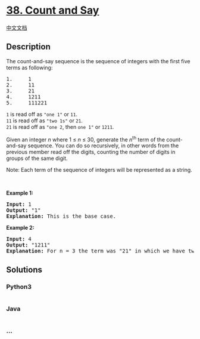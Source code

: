 # [38. Count and Say](https://leetcode.com/problems/count-and-say)

[中文文档](/solution/0000-0099/0038.Count%20and%20Say/README.md)

## Description
<p>The count-and-say sequence is the sequence of integers with the first five terms as following:</p>

<pre>
1.     1
2.     11
3.     21
4.     1211
5.     111221
</pre>

<p><code>1</code> is read off as <code>&quot;one 1&quot;</code> or <code>11</code>.<br />
<code>11</code> is read off as <code>&quot;two 1s&quot;</code> or <code>21</code>.<br />
<code>21</code> is read off as <code>&quot;one 2</code>, then <code>one 1&quot;</code> or <code>1211</code>.</p>

<p>Given an integer <i>n</i>&nbsp;where 1 &le; <em>n</em> &le; 30, generate the <i>n</i><sup>th</sup> term of the count-and-say sequence. You can do so recursively, in other words from the previous member&nbsp;read off the digits, counting the number of digits in groups of the same digit.</p>

<p>Note: Each term of the sequence of integers will be represented as a string.</p>

<p>&nbsp;</p>

<p><b>Example 1:</b></p>

<pre>
<b>Input:</b> 1
<b>Output:</b> &quot;1&quot;
<b>Explanation:</b> This is the base case.
</pre>

<p><b>Example 2:</b></p>

<pre>
<b>Input:</b> 4
<b>Output:</b> &quot;1211&quot;
<b>Explanation:</b> For n = 3 the term was &quot;21&quot; in which we have two groups &quot;2&quot; and &quot;1&quot;, &quot;2&quot; can be read as &quot;12&quot; which means frequency = 1 and value = 2, the same way &quot;1&quot; is read as &quot;11&quot;, so the answer is the concatenation of &quot;12&quot; and &quot;11&quot; which is &quot;1211&quot;.
</pre>



## Solutions


<!-- tabs:start -->

### **Python3**

```python

```

### **Java**

```java

```

### **...**
```

```

<!-- tabs:end -->